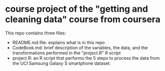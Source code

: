 # course project of the "getting and cleaning data" course from coursera
This repo contains three files:
- README.md file: explains what is in this repo
- CodeBook.md: brief description of the variables, the data, and the transformations performed in the "project.R" R script
- project.R: an R script that performs the 5 steps to process the data from the UCI Samsung Galaxy S smartphone dataset.